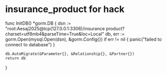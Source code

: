 # insurance_product for hack
func InitDB() *gorm.DB {
	dsn := "root:Aesaj2025@tcp(127.0.0.1:3306)/insurance product?charset=utf8mb4&parseTime=True&loc=Local"
	db, err := gorm.Open(mysql.Open(dsn), &gorm.Config{})
	if err != nil {
		panic("failed to connect to database")
	}

	db.AutoMigrate(&Parameter{}, &Relationship{}, &Partner{})
	return db
}